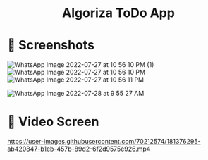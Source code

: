 
<h1 align="center">
  <br>

  <br>
  
  Algoriza ToDo App
  
</h1>

# 📱 Screenshots #

![WhatsApp Image 2022-07-27 at 10 56 10 PM (1)](https://user-images.githubusercontent.com/70212574/181376465-37de2c99-b2de-45f1-8e5b-cd881b69aa3a.jpeg)
![WhatsApp Image 2022-07-27 at 10 56 10 PM](https://user-images.githubusercontent.com/70212574/181376475-8273474c-ea45-4827-a32d-025a1177f5fe.jpeg)
![WhatsApp Image 2022-07-27 at 10 56 11 PM](https://user-images.githubusercontent.com/70212574/181376484-c647b059-73e5-4f8b-9929-8e763fae90c1.jpeg)

![WhatsApp Image 2022-07-28 at 9 55 27 AM](https://user-images.githubusercontent.com/70212574/181460344-80714eb4-6230-4b46-be5e-f056f2bad4d6.jpeg)

# 📱 Video Screen #




https://user-images.githubusercontent.com/70212574/181376295-ab420847-b1eb-457b-89d2-6f2d9575e926.mp4

